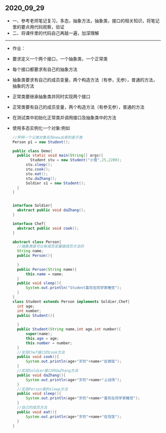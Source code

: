 ## 2020_09_29

- 一、参考老师笔记复习，多态，抽象方法，抽象类，接口的相关知识，将笔记里的要点用代码观察，验证
- 二、将课件里的代码自己再敲一遍，加深理解

---

- 作业：

- 要求定义一个两个接口，一个抽象类，一个正常类

- 每个接口都要求有自己的抽象方法

- 抽象类要求有自己的成员变量，两个构造方法（有参，无参），普通的方法，抽象的方法

- 正常类要继承抽象类并同时实现两个接口

- 正常类要有自己的成员变量，两个构造方法（有参无参），普通的方法

- 在测试类中初始化正常类并调用接口及抽象类中的方法

- 使用多态实例化一个对象:例如

  ```java
  //声明一个父类对象实际new出来的是子类
  Person p1 = new Student();
  ```

  ```java	
  public class Demo{
  	public static void main(String[] args){
          Student stu = new Student("小雪",25,2200);
  		stu.sleep();
  		stu.cook();
  		stu.eat();
  		stu.daZhang();
  		Soldier s1 = new Student();
  	}
  }
  
  
  interface Soldier{
  	abstract public void daZhang();
  }
  
  interface Chef{
  	abstract public void cook();
  }
  
  abstract class Person{
  	//抽象类是可以有成员变量跟成员方法的
  	String name;
  	public Person(){
  		
  	}
  	public Person(String name){
  		this.name = name;
  	}
  	public void sleep(){
  		System.out.println("Student喜欢在同学家睡觉");
  	}
  }
  class Student extends Person implements Soldier,Chef{
  	int age;
  	int number;
  	public Student(){
  		
  	}
  	public Student(String name,int age,int number){
  		super(name);
  		this.age = age;
  		this.number = number;
  	}
  	//实现Chef接口的cook方法
  	public void cook(){
  		System.out.println(age+"岁的"+name+"在做饭");
  	}
  	//实现Soldier接口的daZhang方法
  	public void daZhang(){
  		System.out.println(age+"岁的"+name+"上战场");
  	}
  	//实现Person类的sleep方法
  	public void sleep(){
  		System.out.println(age+"岁的"+name+"喜欢在同学家睡觉");
  	}
  	//自己的成员方法
  	public void eat(){
  		System.out.println(age+"岁的"+name+"在恰饭");
  	}
  }
  ```
  
  
